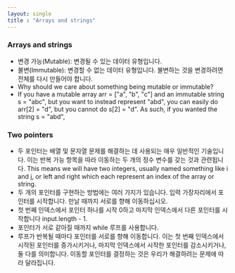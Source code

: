 ```yaml
---
layout: single
title : "Arrays and strings"
---
```

### Arrays and strings
- 변경 가능(Mutable): 변경될 수 있는 데이터 유형입니다. 
- 불변(Immutable): 변경할 수 없는 데이터 유형입니다. 불변하는 것을 변경하려면 전체를 다시 만들어야 합니다.
- Why should we care about something being mutable or immutable?
- If you have a mutable array arr = ["a", "b", "c"] and an immutable string s = "abc", but you want to instead represent "abd", you can easily do arr[2] = "d", but you cannot do s[2] = "d". As such, if you wanted the string s = "abd",

 ### Two pointers

- 두 포인터는 배열 및 문자열 문제를 해결하는 데 사용되는 매우 일반적인 기술입니다. 이는 반복 가능 항목을 따라 이동하는 두 개의 정수 변수를 갖는 것과 관련됩니다. This means we will have two integers, usually named something like i and j, or left and right which each represent an index of the array or string.
- 두 개의 포인터를 구현하는 방법에는 여러 가지가 있습니다. 입력 가장자리에서 포인터를 시작합니다. 만날 때까지 서로를 향해 이동하십시오.
 - 첫 번째 인덱스에서 포인터 하나를 시작 0하고 마지막 인덱스에서 다른 포인터를 시작합니다 input.length - 1.
 - 포인터가 서로 같아질 때까지 while 루프를 사용합니다.
 - 루프가 반복될 때마다 포인터를 서로를 향해 이동합니다. 이는 첫 번째 인덱스에서 시작된 포인터를 증가시키거나, 마지막 인덱스에서 시작한 포인터를 감소시키거나, 둘 다를 의미합니다. 이동할 포인터를 결정하는 것은 우리가 해결하려는 문제에 따라 달라집니다.
